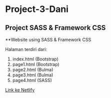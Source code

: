 # Project-3-Dani
## Project SASS & Framework CSS

**Website using SASS &amp; Framework CSS

Halaman terdiri dari:
1. index.html (Bootstrap)
2. page1.html (Bootstrap)
3. page2.html (Bulma)
4. page3.html (Bulma)
5. page4.html (SASS) 

[Link ke Netlify](project-3-dani.netlify.com)

